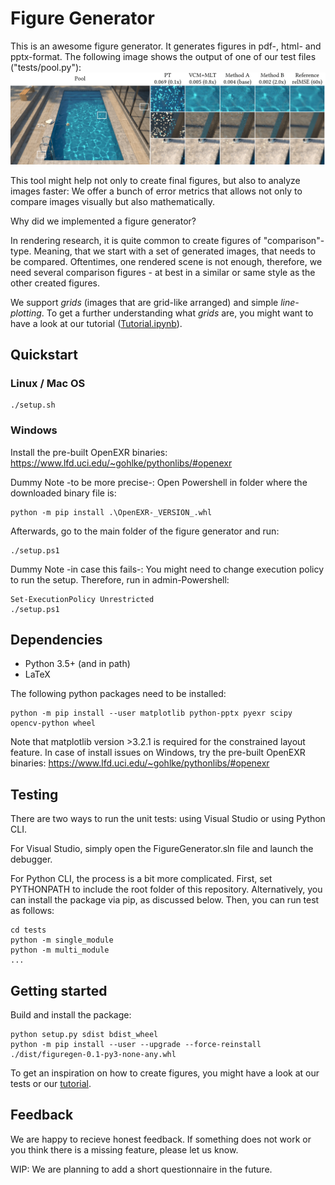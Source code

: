 # Figure Generator

This is an awesome figure generator. It generates figures in pdf-, html- and pptx-format.
The following image shows the output of one of our test files ("tests/pool.py"):
![](multi-module.png)

This tool might help not only to create final figures, but also to analyze images faster: We offer a bunch of error metrics that allows not only to compare images visually but also mathematically.

Why did we implemented a figure generator?

In rendering research, it is quite common to create figures of "comparison"-type. Meaning, that we start with a set of generated images, that needs to be compared. Oftentimes, one rendered scene is not enough, therefore, we need several comparison figures - at best in a similar or same style as the other created figures.

We support _grids_ (images that are grid-like arranged) and simple _line-plotting_. To get a further understanding what _grids_ are, you might want to have a look at our tutorial ([Tutorial.ipynb](Tutorial.ipynb)).

## Quickstart

### Linux / Mac OS

```
./setup.sh
```

### Windows

Install the pre-built OpenEXR binaries: https://www.lfd.uci.edu/~gohlke/pythonlibs/#openexr

Dummy Note -to be more precise-: Open Powershell in folder where the downloaded binary file is:
``` 
python -m pip install .\OpenEXR-_VERSION_.whl
```

Afterwards, go to the main folder of the figure generator and run:
```
./setup.ps1
```
Dummy Note -in case this fails-: You might need to change execution policy to run the setup. Therefore, run in admin-Powershell:
```
Set-ExecutionPolicy Unrestricted
./setup.ps1
```

## Dependencies

- Python 3.5+ (and in path)
- LaTeX

The following python packages need to be installed:
```
python -m pip install --user matplotlib python-pptx pyexr scipy opencv-python wheel
```
Note that matplotlib version >3.2.1 is required for the constrained layout feature.
In case of install issues on Windows, try the pre-built OpenEXR binaries:
https://www.lfd.uci.edu/~gohlke/pythonlibs/#openexr

## Testing

There are two ways to run the unit tests: using Visual Studio or using Python CLI.

For Visual Studio, simply open the FigureGenerator.sln file and launch the debugger.

For Python CLI, the process is a bit more complicated. First, set PYTHONPATH to include the root folder of this repository.
Alternatively, you can install the package via pip, as discussed below. Then, you can run test as follows:
```
cd tests
python -m single_module
python -m multi_module
...
```

## Getting started

Build and install the package:
```
python setup.py sdist bdist_wheel
python -m pip install --user --upgrade --force-reinstall ./dist/figuregen-0.1-py3-none-any.whl
```

To get an inspiration on how to create figures, you might have a look at our tests or our [tutorial](Tutorial.ipynb).

## Feedback

We are happy to recieve honest feedback. If something does not work or you think there is a missing feature, please let us know.

WIP: We are planning to add a short questionnaire in the future.

